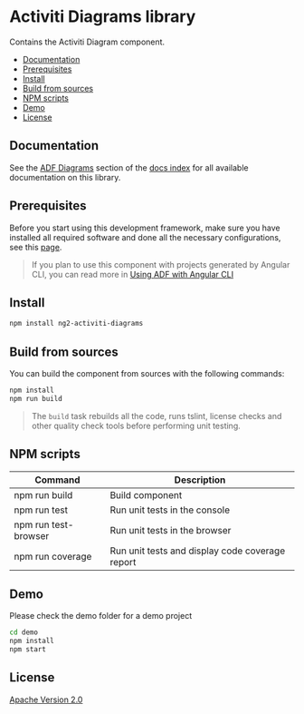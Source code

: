 # Activiti Diagrams library

Contains the Activiti Diagram component.

<!-- markdown-toc start - Don't edit this section.  npm run toc to generate it-->

<!-- toc -->

- [Documentation](#documentation)
- [Prerequisites](#prerequisites)
- [Install](#install)
- [Build from sources](#build-from-sources)
- [NPM scripts](#npm-scripts)
- [Demo](#demo)
- [License](#license)

<!-- tocstop -->

<!-- markdown-toc end -->

## Documentation

See the [ADF Diagrams](../../docIndex.md#adf-diagrams) section of the [docs index](../../docIndex.md)
for all available documentation on this library.

## Prerequisites

Before you start using this development framework, make sure you have installed all required software and done all the
necessary configurations, see this [page](https://github.com/Alfresco/alfresco-ng2-components/blob/master/PREREQUISITES.md).

> If you plan to use this component with projects generated by Angular CLI, you can read more in [Using ADF with Angular CLI](https://github.com/Alfresco/alfresco-ng2-components/wiki/Angular-CLI)

## Install

```sh
npm install ng2-activiti-diagrams
```

## Build from sources

You can build the component from sources with the following commands:

```sh
npm install
npm run build
```

> The `build` task rebuilds all the code, runs tslint, license checks 
> and other quality check tools before performing unit testing.

## NPM scripts

| Command | Description |
| --- | --- |
| npm run build | Build component |
| npm run test | Run unit tests in the console |
| npm run test-browser | Run unit tests in the browser
| npm run coverage | Run unit tests and display code coverage report |

## Demo

Please check the demo folder for a demo project

```sh
cd demo
npm install
npm start
```

## License

[Apache Version 2.0](https://github.com/Alfresco/alfresco-ng2-components/blob/master/LICENSE)
